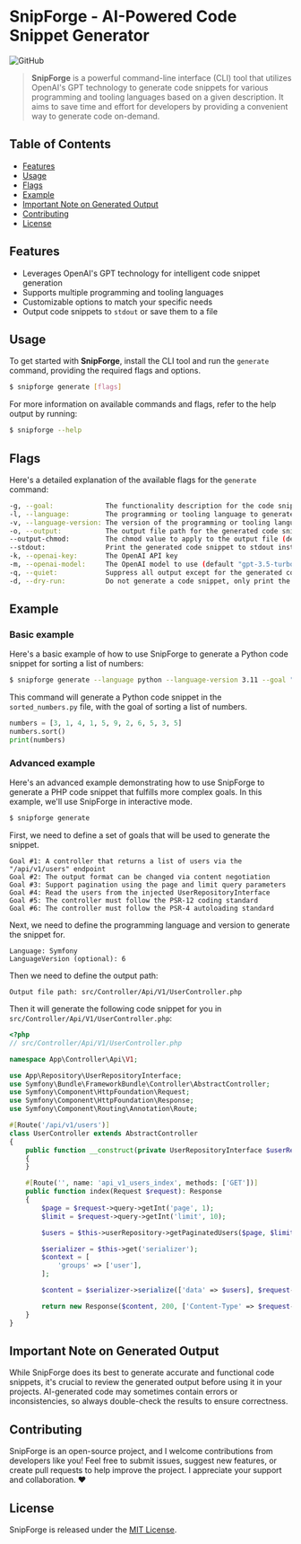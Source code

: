 # SnipForge - AI-Powered Code Snippet Generator

![GitHub](https://img.shields.io/github/license/peetya/snipforge-cli)

> **SnipForge** is a powerful command-line interface (CLI) tool that utilizes OpenAI's GPT technology to generate code 
> snippets for various programming and tooling languages based on a given description. It aims to save time and effort 
> for developers by providing a convenient way to generate code on-demand.


## Table of Contents

- [Features](#features)
- [Usage](#usage)
- [Flags](#flags)
- [Example](#example)
- [Important Note on Generated Output](#important-note-on-generated-output)
- [Contributing](#contributing)
- [License](#license)

## Features

- Leverages OpenAI's GPT technology for intelligent code snippet generation
- Supports multiple programming and tooling languages
- Customizable options to match your specific needs
- Output code snippets to `stdout` or save them to a file

## Usage

To get started with **SnipForge**, install the CLI tool and run the `generate` command, providing the required flags and 
options. 

```bash
$ snipforge generate [flags]
```

For more information on available commands and flags, refer to the help output by running:

```bash
$ snipforge --help
```

## Flags

Here's a detailed explanation of the available flags for the `generate` command:

```bash
-g, --goal:             The functionality description for the code snippet
-l, --language:         The programming or tooling language to generate code in (e.g., PHP, Golang, etc.)
-v, --language-version: The version of the programming or tooling language to generate code for (if applicable)
-o, --output:           The output file path for the generated code snippet
--output-chmod:         The chmod value to apply to the output file (default 644)
--stdout:               Print the generated code snippet to stdout instead of saving to a file
-k, --openai-key:       The OpenAI API key
-m, --openai-model:     The OpenAI model to use (default "gpt-3.5-turbo")
-q, --quiet:            Suppress all output except for the generated code snippet
-d, --dry-run:          Do not generate a code snippet, only print the generated description
```

## Example

### Basic example

Here's a basic example of how to use SnipForge to generate a Python code snippet for sorting a list of numbers:

```bash
$ snipforge generate --language python --language-version 3.11 --goal "sort a list of numbers" --output sorted_numbers.py
```

This command will generate a Python code snippet in the `sorted_numbers.py` file, with the goal of sorting a list of 
numbers.

```python
numbers = [3, 1, 4, 1, 5, 9, 2, 6, 5, 3, 5]
numbers.sort()
print(numbers)
```

### Advanced example

Here's an advanced example demonstrating how to use SnipForge to generate a PHP code snippet that fulfills more complex 
goals. In this example, we'll use SnipForge in interactive mode.

```bash
$ snipforge generate
```

First, we need to define a set of goals that will be used to generate the snippet.

```
Goal #1: A controller that returns a list of users via the "/api/v1/users" endpoint
Goal #2: The output format can be changed via content negotiation
Goal #3: Support pagination using the page and limit query parameters
Goal #4: Read the users from the injected UserRepositoryInterface
Goal #5: The controller must follow the PSR-12 coding standard
Goal #6: The controller must follow the PSR-4 autoloading standard
```

Next, we need to define the programming language and version to generate the snippet for.

```
Language: Symfony
LanguageVersion (optional): 6
```

Then we need to define the output path:

```
Output file path: src/Controller/Api/V1/UserController.php
```

Then it will generate the following code snippet for you in `src/Controller/Api/V1/UserController.php`:

```php
<?php
// src/Controller/Api/V1/UserController.php

namespace App\Controller\Api\V1;

use App\Repository\UserRepositoryInterface;
use Symfony\Bundle\FrameworkBundle\Controller\AbstractController;
use Symfony\Component\HttpFoundation\Request;
use Symfony\Component\HttpFoundation\Response;
use Symfony\Component\Routing\Annotation\Route;

#[Route('/api/v1/users')]
class UserController extends AbstractController
{
    public function __construct(private UserRepositoryInterface $userRepository)
    {
    }

    #[Route('', name: 'api_v1_users_index', methods: ['GET'])]
    public function index(Request $request): Response
    {
        $page = $request->query->getInt('page', 1);
        $limit = $request->query->getInt('limit', 10);

        $users = $this->userRepository->getPaginatedUsers($page, $limit);

        $serializer = $this->get('serializer');
        $context = [
            'groups' => ['user'],
        ];

        $content = $serializer->serialize(['data' => $users], $request->getPreferredFormat(), $context);

        return new Response($content, 200, ['Content-Type' => $request->getMimeType($request->getPreferredFormat())]);
    }
}
```

## Important Note on Generated Output

While SnipForge does its best to generate accurate and functional code snippets, it's crucial to review the generated 
output before using it in your projects. AI-generated code may sometimes contain errors or inconsistencies, so always 
double-check the results to ensure correctness.

## Contributing

SnipForge is an open-source project, and I welcome contributions from developers like you! Feel free to submit issues, 
suggest new features, or create pull requests to help improve the project. I appreciate your support and collaboration. 
:heart:

## License

SnipForge is released under the [MIT License](LICENSE).
